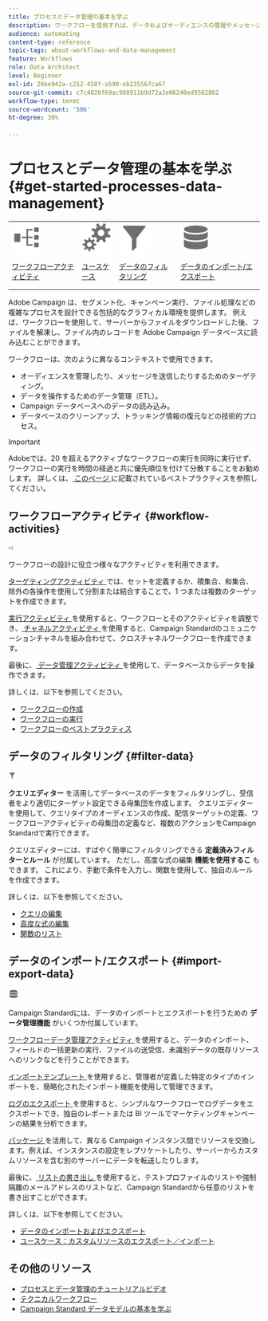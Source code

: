 ```yaml
---
title: プロセスとデータ管理の基本を学ぶ
description: ワークフローを使用すれば、データおよびオーディエンスの管理やメッセージの送信などのプロセスを自動化できます。
audience: automating
content-type: reference
topic-tags: about-workflows-and-data-management
feature: Workflows
role: Data Architect
level: Beginner
exl-id: 26be942a-c252-458f-a590-eb235567ca67
source-git-commit: c7c4826f69ac988911b9d72a3e06240ed9582862
workflow-type: tm+mt
source-wordcount: '506'
ht-degree: 30%

---
```


# プロセスとデータ管理の基本を学ぶ {#get-started-processes-data-management}

<table>
<tr>
<td><img src="assets/do-not-localize/icon_workflows.svg" width="60px"><p><a href="#workflow-activities">ワークフローアクティビティ</a></p></td><td><img src="assets/do-not-localize/icon_activities.svg" width="60px"><p><a href="../../automating/using/workflow-created-query-with-complement.md">ユースケース</a></p></td><td><img src="assets/do-not-localize/icon_filter.svg" width="60px"><p><a href="#filter-data">データのフィルタリング</a></p></td>
<td><img src="assets/do-not-localize/icon_manage.svg" width="60px"><p><a href="#import-export-data">データのインポート/エクスポート</a></p></td></tr>
</table>

Adobe Campaign は、セグメント化、キャンペーン実行、ファイル処理などの複雑なプロセスを設計できる包括的なグラフィカル環境を提供します。 例えば、ワークフローを使用して、サーバーからファイルをダウンロードした後、ファイルを解凍し、ファイル内のレコードを Adobe Campaign データベースに読み込むことができます。

ワークフローは、次のように異なるコンテキストで使用できます。

* オーディエンスを管理したり、メッセージを送信したりするためのターゲティング。
* データを操作するためのデータ管理（ETL）。
* Campaign データベースへのデータの読み込み。
* データベースのクリーンアップ、トラッキング情報の復元などの技術的プロセス。

>[!IMPORTANT]
>
> Adobeでは、20 を超えるアクティブなワークフローの実行を同時に実行せず、ワークフローの実行を時間の経過と共に優先順位を付けて分散することをお勧めします。 詳しくは、[ このページ ](../../automating/using/best-practices-workflows.md) に記載されているベストプラクティスを参照してください。

## ワークフローアクティビティ {#workflow-activities}

<img src="assets/do-not-localize/icon_workflows.svg" width="10px">

ワークフローの設計に役立つ様々なアクティビティを利用できます。

[ ターゲティングアクティビティ ](../../automating/using/about-targeting-activities.md) では、セットを定義するか、積集合、和集合、除外の各操作を使用して分割または結合することで、1 つまたは複数のターゲットを作成できます。

[ 実行アクティビティ ](../../automating/using/about-execution-activities.md) を使用すると、ワークフローとそのアクティビティを調整でき、[ チャネルアクティビティ ](../../automating/using/about-channel-activities.md) を使用すると、Campaign Standardのコミュニケーションチャネルを組み合わせて、クロスチャネルワークフローを作成できます。

最後に、[ データ管理アクティビティ ](../../automating/using/about-data-management-activities.md) を使用して、データベースからデータを操作できます。

詳しくは、以下を参照してください。

* [ワークフローの作成](../../automating/using/building-a-workflow.md)
* [ワークフローの実行](../../automating/using/about-workflow-execution.md)
* [ワークフローのベストプラクティス](../../automating/using/best-practices-workflows.md)

## データのフィルタリング {#filter-data}

<img src="assets/do-not-localize/icon_filter.svg" width="15px">

**クエリエディター** を活用してデータベースのデータをフィルタリングし、受信者をより適切にターゲット設定できる母集団を作成します。 クエリエディターを使用して、クエリタイプのオーディエンスの作成、配信ターゲットの定義、ワークフローアクティビティの母集団の定義など、複数のアクションをCampaign Standardで実行できます。

クエリエディターには、すばやく簡単にフィルタリングできる **定義済みフィルターとルール** が付属しています。 ただし、高度な式の編集 **機能を使用するこ** もできます。 これにより、手動で条件を入力し、関数を使用して、独自のルールを作成できます。

詳しくは、以下を参照してください。

* [クエリの編集](../../automating/using/editing-queries.md)
* [高度な式の編集](../../automating/using/advanced-expression-editing.md)
* [関数のリスト](../../automating/using/list-of-functions.md)

## データのインポート/エクスポート {#import-export-data}

<img src="assets/do-not-localize/icon_manage.svg" width="20px">

Campaign Standardには、データのインポートとエクスポートを行うための **データ管理機能** がいくつか付属しています。

[ ワークフローデータ管理アクティビティ ](../../automating/using/about-data-management-activities.md) を使用すると、データのインポート、フィールドの一括更新の実行、ファイルの送受信、未識別データの既存リソースへのリンクなどを行うことができます。

[ インポートテンプレート ](../../automating/using/importing-data-with-import-templates.md) を使用すると、管理者が定義した特定のタイプのインポートを、簡略化されたインポート機能を使用して管理できます。

[ ログのエクスポート ](../../automating/using/exporting-logs.md) を使用すると、シンプルなワークフローでログデータをエクスポートでき、独自のレポートまたは BI ツールでマーケティングキャンペーンの結果を分析できます。

[ パッケージ ](../../automating/using/managing-packages.md) を活用して、異なる Campaign インスタンス間でリソースを交換します。例えば、インスタンスの設定をレプリケートしたり、サーバーからカスタムリソースを含む別のサーバーにデータを転送したりします。

最後に、[ リストの書き出し ](../../automating/using/exporting-lists.md) を使用すると、テストプロファイルのリストや強制隔離のメールアドレスのリストなど、Campaign Standardから任意のリストを書き出すことができます。

詳しくは、以下を参照してください。

* [データのインポートおよびエクスポート](../../automating/using/about-data-import-and-export.md)
* [ユースケース：カスタムリソースのエクスポート／インポート](../../automating/using/exporting-importing-custom-resources.md)

## その他のリソース

* [ プロセスとデータ管理のチュートリアルビデオ ](https://experienceleague.adobe.com/docs/campaign-standard-learn/tutorials/managing-processes-and-data/creating-a-workflow.html?lang=ja)
* [テクニカルワークフロー](../../administration/using/technical-workflows.md)
* [Campaign Standard データモデルの基本を学ぶ](../../developing/using/get-started-data-model.md)
